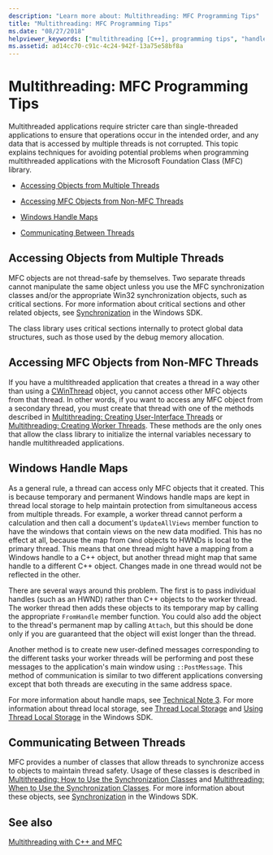 ```yaml
---
description: "Learn more about: Multithreading: MFC Programming Tips"
title: "Multithreading: MFC Programming Tips"
ms.date: "08/27/2018"
helpviewer_keywords: ["multithreading [C++], programming tips", "handle maps [C++]", "access control [C++], multithreading", "objects [C++], multiple threads and", "non-MFC threads [C++]", "threading [MFC], programming tips", "critical sections [C++]", "synchronization [C++], multithreading", "programming [C++], multithreaded", "communications [C++], between threads", "threading [C++], best practices", "troubleshooting [C++], multithreading", "Windows handle maps [C++]"]
ms.assetid: ad14cc70-c91c-4c24-942f-13a75e58bf8a
---
```

# Multithreading: MFC Programming Tips

Multithreaded applications require stricter care than single-threaded applications to ensure that operations occur in the intended order, and any data that is accessed by multiple threads is not corrupted. This topic explains techniques for avoiding potential problems when programming multithreaded applications with the Microsoft Foundation Class (MFC) library.

- [Accessing Objects from Multiple Threads](#_core_accessing_objects_from_multiple_threads)

- [Accessing MFC Objects from Non-MFC Threads](#_core_accessing_mfc_objects_from_non.2d.mfc_threads)

- [Windows Handle Maps](#_core_windows_handle_maps)

- [Communicating Between Threads](#_core_communicating_between_threads)

## <a name="_core_accessing_objects_from_multiple_threads"></a> Accessing Objects from Multiple Threads

MFC objects are not thread-safe by themselves. Two separate threads cannot manipulate the same object unless you use the MFC synchronization classes and/or the appropriate Win32 synchronization objects, such as critical sections. For more information about critical sections and other related objects, see [Synchronization](/windows/win32/Sync/synchronization) in the Windows SDK.

The class library uses critical sections internally to protect global data structures, such as those used by the debug memory allocation.

## <a name="_core_accessing_mfc_objects_from_non.2d.mfc_threads"></a> Accessing MFC Objects from Non-MFC Threads

If you have a multithreaded application that creates a thread in a way other than using a [CWinThread](../mfc/reference/cwinthread-class.md) object, you cannot access other MFC objects from that thread. In other words, if you want to access any MFC object from a secondary thread, you must create that thread with one of the methods described in [Multithreading: Creating User-Interface Threads](multithreading-creating-user-interface-threads.md) or [Multithreading: Creating Worker Threads](multithreading-creating-worker-threads.md). These methods are the only ones that allow the class library to initialize the internal variables necessary to handle multithreaded applications.

## <a name="_core_windows_handle_maps"></a> Windows Handle Maps

As a general rule, a thread can access only MFC objects that it created. This is because temporary and permanent Windows handle maps are kept in thread local storage to help maintain protection from simultaneous access from multiple threads. For example, a worker thread cannot perform a calculation and then call a document's `UpdateAllViews` member function to have the windows that contain views on the new data modified. This has no effect at all, because the map from `CWnd` objects to HWNDs is local to the primary thread. This means that one thread might have a mapping from a Windows handle to a C++ object, but another thread might map that same handle to a different C++ object. Changes made in one thread would not be reflected in the other.

There are several ways around this problem. The first is to pass individual handles (such as an HWND) rather than C++ objects to the worker thread. The worker thread then adds these objects to its temporary map by calling the appropriate `FromHandle` member function. You could also add the object to the thread's permanent map by calling `Attach`, but this should be done only if you are guaranteed that the object will exist longer than the thread.

Another method is to create new user-defined messages corresponding to the different tasks your worker threads will be performing and post these messages to the application's main window using `::PostMessage`. This method of communication is similar to two different applications conversing except that both threads are executing in the same address space.

For more information about handle maps, see [Technical Note 3](../mfc/tn003-mapping-of-windows-handles-to-objects.md). For more information about thread local storage, see [Thread Local Storage](/windows/win32/ProcThread/thread-local-storage) and [Using Thread Local Storage](/windows/win32/ProcThread/using-thread-local-storage) in the Windows SDK.

## <a name="_core_communicating_between_threads"></a> Communicating Between Threads

MFC provides a number of classes that allow threads to synchronize access to objects to maintain thread safety. Usage of these classes is described in [Multithreading: How to Use the Synchronization Classes](multithreading-how-to-use-the-synchronization-classes.md) and [Multithreading: When to Use the Synchronization Classes](multithreading-when-to-use-the-synchronization-classes.md). For more information about these objects, see [Synchronization](/windows/win32/Sync/synchronization) in the Windows SDK.

## See also

[Multithreading with C++ and MFC](multithreading-with-cpp-and-mfc.md)
